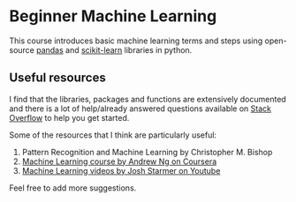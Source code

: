 # Beginner Machine Learning

This course introduces basic machine learning terms and steps using open-source [pandas](https://pandas.pydata.org) and [scikit-learn](https://scikit-learn.org/stable/index.html) libraries in python.

## Useful resources

I find that the libraries, packages and functions are extensively documented and there is a lot of help/already answered questions available on [Stack Overflow](https://stackoverflow.com) to help you get started. 

Some of the resources that I think are particularly useful:
1. Pattern Recognition and Machine Learning by Christopher M. Bishop
2. [Machine Learning course by Andrew Ng on Coursera](https://www.coursera.org/learn/machine-learning)
3. [Machine Learning videos by Josh Starmer on Youtube](https://www.youtube.com/watch?v=Gv9_4yMHFhI&list=PLblh5JKOoLUICTaGLRoHQDuF_7q2GfuJF)

Feel free to add more suggestions.


